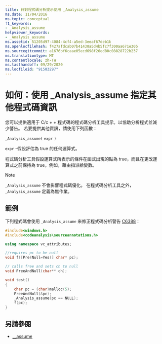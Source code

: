 ```yaml
---
title: 針對程式碼分析提示使用 _Analysis_assume
ms.date: 11/04/2016
ms.topic: conceptual
f1_keywords:
- _Analysis_assume
helpviewer_keywords:
- _Analysis_assume
ms.assetid: 51205d97-4084-4cf4-a5ed-3eeaf67deb1b
ms.openlocfilehash: f427afdcab07b41430a5d4b5fc7f300aa671e30b
ms.sourcegitcommit: a1676bf6caae05ecd698f26ed80c08828722b237
ms.translationtype: MT
ms.contentlocale: zh-TW
ms.lasthandoff: 09/29/2020
ms.locfileid: "91503297"
---
```

# <a name="how-to-specify-additional-code-information-by-using-_analysis_assume"></a>如何：使用 _Analysis_assume 指定其他程式碼資訊

您可以提供適用于 C/c + + 程式碼的程式碼分析工具提示，以協助分析程式並減少警告。 若要提供其他資訊，請使用下列函數：

`_Analysis_assume(`  `expr`  `)`

`expr` -假設評估為 true 的任何運算式。

程式碼分析工具假設運算式所表示的條件在函式出現的點為 true，而且在更改運算式之前保持為 true，例如，藉由指派給變數。

> [!NOTE]
> `_Analysis_assume` 不會影響程式碼優化。 在程式碼分析工具之外， `_Analysis_assume` 定義為無作業。

## <a name="example"></a>範例

下列程式碼會使用 `_Analysis_assume` 來修正程式碼分析警告 [C6388](../code-quality/c6388.md)：

```cpp
#include<windows.h>
#include<codeanalysis\sourceannotations.h>

using namespace vc_attributes;

//requires pc to be null
void f([Pre(Null=Yes)] char* pc);

// calls free and sets ch to null
void FreeAndNull(char** ch);

void test()
{
    char pc = (char)malloc(5);
    FreeAndNull(&pc);
    _Analysis_assume(pc == NULL);
    f(pc);
}
```

## <a name="see-also"></a>另請參閱

- [__assume](../intrinsics/assume.md)
